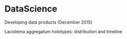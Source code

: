 # DataScience

Developing data products (December 2015)

Lacistema aggregatum holotypes: distribution and timeline

